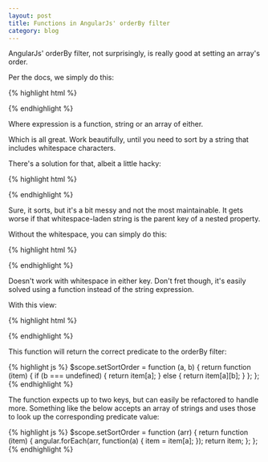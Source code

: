 ```yaml
---
layout: post
title: Functions in AngularJs' orderBy filter
category: blog
---
```


AngularJs' orderBy filter, not surprisingly, is really good at setting an array's order.

Per the docs, we simply do this:

{% highlight html %}
<div ng-repeat="item in array | orderBy: expression">
{% endhighlight %}

Where expression is a function, string or an array of either.

Which is all great. Work beautifully, until you need to sort by a string that includes whitespace characters.

There's a solution for that, albeit a little hacky:

{% highlight html %}
<div ng-repeat="item in array | orderBy: '\u0022Order by this string\u0022'">
{% endhighlight %}

Sure, it sorts, but it's a bit messy and not the most maintainable. It gets worse if that whitespace-laden string is the parent key of a nested property.

Without the whitespace, you can simply do this:

{% highlight html %}
<div ng-repeat="item in array | orderBy: 'parent.child'">
{% endhighlight %}

Doesn't work with whitespace in either key. Don't fret though, it's easily solved using a function instead of the string expression.

With this view:

{% highlight html %}
<div ng-repeat="item in array | orderBy: setOrderBy('Order by this string', 'Then by this string')">
{% endhighlight %}

This function will return the correct predicate to the orderBy filter:

{% highlight js %}
$scope.setSortOrder = function (a, b) {
    return function (item) {
        if (b === undefined) {
            return item[a];
        } else {
             return item[a][b];
        }
    };
};
{% endhighlight %}

The function expects up to two keys, but can easily be refactored to handle more. Something like the below accepts an array of strings and uses those to look up the corresponding predicate value:

{% highlight js %}
$scope.setSortOrder = function (arr) {
    return function (item) {
        angular.forEach(arr, function(a) {
             item = item[a];
        });
        return item;
    };
};
{% endhighlight %}
